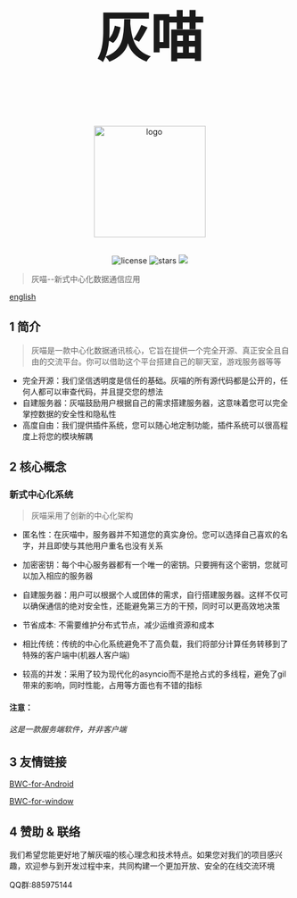 <div align="center">
<h1 style="font-size:10vw"><h1 style="font-size:10vw">灰喵</h1><br></h1>
<p align='center'>
<img src='https://i.postimg.cc/QNPmws3g/00131-716747303-2.png' width='200' alt='logo' aling='middle'/>
</p>

<br />
<img src="https://img.shields.io/github/license/Lixeer/Black-White-Cat" alt="license">
<img src="https://img.shields.io/github/stars/Lixeer/Black-White-Cat" alt="stars">
<img src="https://img.shields.io/badge/python-3.10-blue">
</div>
</p>





>灰喵--新式中心化数据通信应用


[english](https://github.com/Lixeer/Black-White-Cat/blob/main/EN_RAEDME.md)


## 1 简介
>灰喵是一款中心化数据通讯核心，它旨在提供一个完全开源、真正安全且自由的交流平台。你可以借助这个平台搭建自己的聊天室，游戏服务器等等

- 完全开源：我们坚信透明度是信任的基础。灰喵的所有源代码都是公开的，任何人都可以审查代码，并且提交您的想法
- 自建服务器：灰喵鼓励用户根据自己的需求搭建服务器，这意味着您可以完全掌控数据的安全性和隐私性
- 高度自由：我们提供插件系统，您可以随心地定制功能，插件系统可以很高程度上将您的模块解耦

## 2 核心概念
### 新式中心化系统
>灰喵采用了创新的中心化架构


- 匿名性：在灰喵中，服务器并不知道您的真实身份。您可以选择自己喜欢的名字，并且即使与其他用户重名也没有关系


- 加密密钥：每个中心服务器都有一个唯一的密钥。只要拥有这个密钥，您就可以加入相应的服务器


- 自建服务器：用户可以根据个人或团体的需求，自行搭建服务器。这样不仅可以确保通信的绝对安全性，还能避免第三方的干预，同时可以更高效地决策

- 节省成本: 不需要维护分布式节点，减少运维资源和成本

- 相比传统：传统的中心化系统避免不了高负载，我们将部分计算任务转移到了特殊的客户端中(机器人客户端)

- 较高的并发：采用了较为现代化的asyncio而不是抢占式的多线程，避免了gil带来的影响，同时性能，占用等方面也有不错的指标
#### 注意：
###### 这是一款服务端软件，并非客户端
## 3 友情链接
[BWC-for-Android](https://github.com/gao-shuaibi/WBC_Android)


[BWC-for-window](https://github.com/gao-shuaibi/WBC_Android)



## 4 赞助 & 联络
我们希望您能更好地了解灰喵的核心理念和技术特点。如果您对我们的项目感兴趣，欢迎参与到开发过程中来，共同构建一个更加开放、安全的在线交流环境



QQ群:885975144 
